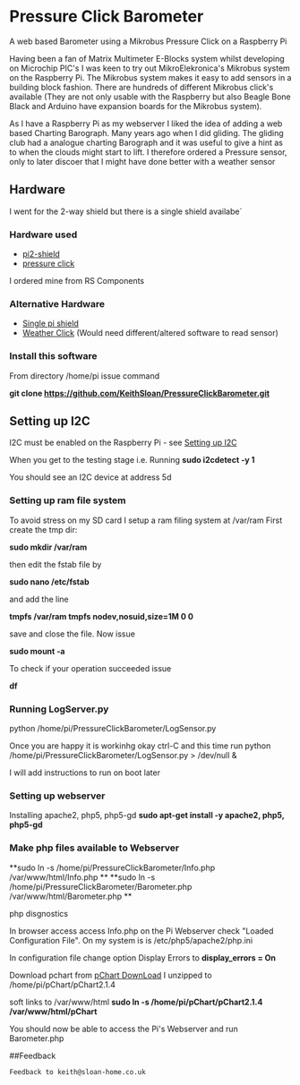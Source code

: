 
# Pressure Click Barometer

A web based Barometer using a Mikrobus Pressure Click on a Raspberry Pi

Having been a fan of Matrix Multimeter E-Blocks system whilst developing on Microchip PIC's I was keen to try out MikroElekronica's Mikrobus system on the Raspberry Pi. The Mikrobus system makes it easy to add sensors in a building block fashion. There are hundreds of different Mikrobus click's available (They are not only usable with the Raspberry but also Beagle Bone Black and Arduino have expansion boards for the Mikrobus system).

As I have a Raspberry Pi as my webserver I liked the idea of adding a web based Charting Barograph. Many years ago when I did gliding. The gliding club had a analogue charting Barograph and it was useful to give a hint as to when the clouds might start to lift. I therefore ordered a Pressure sensor, only to later discoer that I might have done better with a weather sensor
## Hardware
I went for the 2-way shield but there is a single shield availabe`
### Hardware used
* [pi2-shield](http://www.mikroe.com/click/pi2-shield/)
* [pressure click](http://www.mikroe.com/click/pressure/)

I ordered mine from RS Components

### Alternative Hardware
* [Single pi shield](http://www.mikroe.com/click/pi-shield/)
* [Weather Click](http://www.mikroe.com/click/weather/)
(Would need different/altered software to read sensor)

### Install this software
From directory /home/pi issue command

**git clone https://github.com/KeithSloan/PressureClickBarometer.git**

## Setting up I2C
I2C must be enabled on the Raspberry Pi - 
see [Setting up I2C](http://www.raspberrypi-spy.co.uk/2014/11/enabling-the-i2c-interface-on-the-raspberry-pi)

When you get to the testing stage i.e. Running 
**sudo i2cdetect -y 1**

You should see an I2C device at address 5d

### Setting up ram file system
To avoid stress on my SD card I setup a ram filing system at /var/ram
First create the tmp dir:

 **sudo mkdir /var/ram** 

then edit the fstab file by

 **sudo nano /etc/fstab**

and add the line

 **tmpfs /var/ram tmpfs nodev,nosuid,size=1M 0 0** 

save and close the file. Now issue

 **sudo mount -a**

To check if your operation succeeded issue

 **df**
### Running LogServer.py

python /home/pi/PressureClickBarometer/LogSensor.py

Once you are happy it is workinhg okay ctrl-C and this time run
python /home/pi/PressureClickBarometer/LogSensor.py > /dev/null &

I will add instructions to run on boot later

### Setting up webserver
Installing apache2, php5, php5-gd
**sudo apt-get install -y apache2, php5, php5-gd**

### Make php files available to Webserver

**sudo ln -s /home/pi/PressureClickBarometer/Info.php /var/www/html/Info.php **
**sudo ln -s /home/pi/PressureClickBarometer/Barometer.php /var/www/html/Barometer.php **

php disgnostics

In browser access access Info.php on the Pi Webserver
check "Loaded Configuration File". On my system is is /etc/php5/apache2/php.ini 

In configuration file change option Display Errors to
 **display_errors = On**

Download pchart from [pChart DownLoad](http://www.pchart.net/download)
I unzipped to /home/pi/pChart/pChart2.1.4

soft links to /var/www/html
**sudo ln -s /home/pi/pChart/pChart2.1.4 /var/www/html/pChart**

You should now be able to access the Pi's Webserver and run Barometer.php

##Feedback

    Feedback to keith@sloan-home.co.uk


